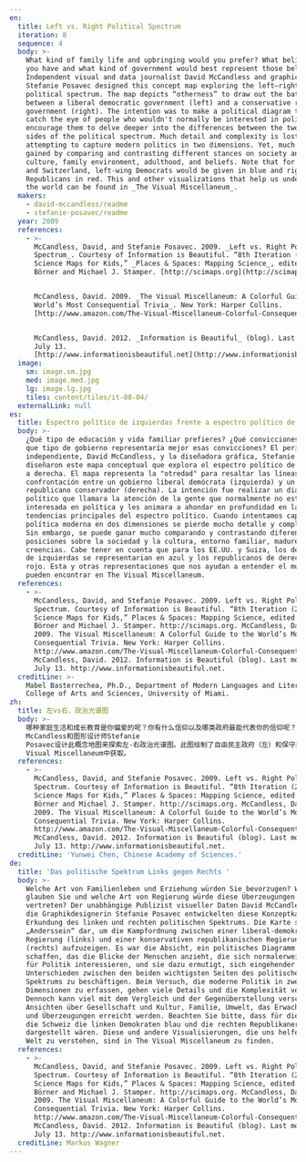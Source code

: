 ```yaml
---
en:
  title: Left vs. Right Political Spectrum
  iteration: 8
  sequence: 4
  body: >-
    What kind of family life and upbringing would you prefer? What beliefs do
    you have and what kind of government would best represent those beliefs?
    Independent visual and data journalist David McCandless and graphic designer
    Stefanie Posavec designed this concept map exploring the left–right
    political spectrum. The map depicts “otherness” to draw out the battle lines
    between a liberal democratic government (left) and a conservative republican
    government (right). The intention was to make a political diagram that would
    catch the eye of people who wouldn't normally be interested in politics and
    encourage them to delve deeper into the differences between the two main
    sides of the political spectrum. Much detail and complexity is lost when
    attempting to capture modern politics in two dimensions. Yet, much can be
    gained by comparing and contrasting different stances on society and
    culture, family environment, adulthood, and beliefs. Note that for the US
    and Switzerland, left-wing Democrats would be given in blue and right-wing
    Republicans in red. This and other visualizations that help us understand
    the world can be found in _The Visual Miscellaneum_.
  makers:
    - david-mccandless/readme
    - stefanie-posavec/readme
  year: 2009
  references:
    - >-
      McCandless, David, and Stefanie Posavec. 2009. _Left vs. Right Political
      Spectrum_. Courtesy of Information is Beautiful. “8th Iteration (2012):
      Science Maps for Kids,” _Places & Spaces: Mapping Science_, edited by Katy
      Börner and Michael J. Stamper. [http://scimaps.org](http://scimaps.org)


      McCandless, David. 2009. _The Visual Miscellaneum: A Colorful Guide to the
      World’s Most Consequential Trivia_. New York: Harper Collins.
      [http://www.amazon.com/The-Visual-Miscellaneum-Colorful-Consequential/dp/0061748366](http://www.amazon.com/The-Visual-Miscellaneum-Colorful-Consequential/dp/0061748366)


      McCandless, David. 2012. _Information is Beautiful_ (blog). Last modified
      July 13.
      [http://www.informationisbeautiful.net](http://www.informationisbeautiful.net)
  image:
    sm: image.sm.jpg
    med: image.med.jpg
    lg: image.lg.jpg
    tiles: content/tiles/it-08-04/
  externalLink: null
es:
  title: Espectro político de izquierdas frente a espectro político de derechas
  body: >-
    ¿Qué tipo de educación y vida familiar prefieres? ¿Qué convicciones tienes y
    que tipo de gobierno representaría mejor esas convicciones? El periodista
    independiente, David McCandless, y la diseñadora gráfica, Stefanie Posavec
    diseñaron este mapa conceptual que explora el espectro político de izquierda
    a derecha. El mapa representa la "otredad" para resaltar las líneas de
    confrontación entre un gobierno liberal demócrata (izquierda) y un gobierno
    republicano conservador (derecha). La intención fue realizar un diagrama
    político que llamara la atención de la gente que normalmente no está
    interesada en política y les animara a ahondar en profundidad en las dos
    tendencias principales del espectro político. Cuando intentamos capturar la
    política moderna en dos dimensiones se pierde mucho detalle y complejidad.
    Sin embargo, se puede ganar mucho comparando y contrastando diferentes
    posiciones sobre la sociedad y la cultura, entorno familiar, madurez y
    creencias. Cabe tener en cuenta que para los EE.UU. y Suiza, los demócratas
    de izquierdas se representarian en azul y los republicanos de derechas en
    rojo. Esta y otras representaciones que nos ayudan a entender el mundo se
    pueden encontrar en The Visual Miscellaneum.
  references:
    - >-
      McCandless, David, and Stefanie Posavec. 2009. Left vs. Right Political
      Spectrum. Courtesy of Information is Beautiful. “8th Iteration (2012):
      Science Maps for Kids,” Places & Spaces: Mapping Science, edited by Katy
      Börner and Michael J. Stamper. http://scimaps.org. McCandless, David.
      2009. The Visual Miscellaneum: A Colorful Guide to the World’s Most
      Consequential Trivia. New York: Harper Collins.
      http://www.amazon.com/The-Visual-Miscellaneum-Colorful-Consequential/dp/0061748366.
      McCandless, David. 2012. Information is Beautiful (blog). Last modified
      July 13. http://www.informationisbeautiful.net.
  creditLine: >-
    Mabel Basterrechea, Ph.D., Department of Modern Languages and Literatures,
    College of Arts and Sciences, University of Miami.
zh:
  title: 左vs右，政治光谱图
  body: >-
    哪种家庭生活和成长教育是你偏爱的呢？你有什么信仰以及哪类政府最能代表你的信仰呢？自由视觉和数据记者David
    McCandless和图形设计师Stefanie
    Posavec设计此概念地图来探索左-右政治光谱图。此图绘制了自由民主政府（左）和保守共和政府（右）之间的战线。目的是为了制作一个政治图表来吸引平时不那么关注政治的人的眼球并鼓励他们深入钻研政治光谱图中两个立场间的区别。很多细节和复杂性在二维视角下捕捉现代政治时都被忽略了。但很多还能通过比较和对比社会和文化、家庭氛围、成长过程和信仰等的不同立场而寻回。在美国和瑞士，左翼民主党人用蓝色标注而右翼共和党人用红色标注。这些帮助了解世界的可视化图表可以在The
    Visual Miscellaneum中获取。
  references:
    - >-
      McCandless, David, and Stefanie Posavec. 2009. Left vs. Right Political
      Spectrum. Courtesy of Information is Beautiful. “8th Iteration (2012):
      Science Maps for Kids,” Places & Spaces: Mapping Science, edited by Katy
      Börner and Michael J. Stamper. http://scimaps.org. McCandless, David.
      2009. The Visual Miscellaneum: A Colorful Guide to the World’s Most
      Consequential Trivia. New York: Harper Collins.
      http://www.amazon.com/The-Visual-Miscellaneum-Colorful-Consequential/dp/0061748366.
      McCandless, David. 2012. Information is Beautiful (blog). Last modified
      July 13. http://www.informationisbeautiful.net.
  creditLine: 'Yunwei Chen, Chinese Academy of Sciences.'
de:
  title: 'Das politische Spektrum Links gegen Rechts '
  body: >-
    Welche Art von Familienleben und Erziehung würden Sie bevorzugen? Woran
    glauben Sie und welche Art von Regierung würde diese Überzeugungen am besten
    vertreten? Der unabhängige Publizist visueller Daten David McCandless und
    die Graphikdesignerin Stefanie Posavec entwickelten diese Konzeptkarte zur
    Erkundung des linken und rechten politischen Spektrums. Die Karte stellt das
    „Anderssein“ dar, um die Kampfordnung zwischen einer liberal-demokratischen
    Regierung (links) und einer konservativen republikanischen Regierung
    (rechts) aufzuzeigen. Es war die Absicht, ein politisches Diagramm zu
    schaffen, das die Blicke der Menschen anzieht, die sich normalerweise nicht
    für Politik interessieren, und sie dazu ermutigt, sich eingehender mit den
    Unterschieden zwischen den beiden wichtigsten Seiten des politischen
    Spektrums zu beschäftigen. Beim Versuch, die moderne Politik in zwei
    Dimensionen zu erfassen, gehen viele Details und die Komplexität verloren.
    Dennoch kann viel mit dem Vergleich und der Gegenüberstellung verschiedener
    Ansichten über Gesellschaft und Kultur, Familie, Umwelt, das Erwachsensein
    und Überzeugungen erreicht werden. Beachten Sie bitte, dass für die USA und
    die Schweiz die linken Demokraten blau und die rechten Republikaner rot
    dargestellt wären. Diese und andere Visualisierungen, die uns helfen, die
    Welt zu verstehen, sind in The Visual Miscellaneum zu finden.
  references:
    - >-
      McCandless, David, and Stefanie Posavec. 2009. Left vs. Right Political
      Spectrum. Courtesy of Information is Beautiful. “8th Iteration (2012):
      Science Maps for Kids,” Places & Spaces: Mapping Science, edited by Katy
      Börner and Michael J. Stamper. http://scimaps.org. McCandless, David.
      2009. The Visual Miscellaneum: A Colorful Guide to the World’s Most
      Consequential Trivia. New York: Harper Collins.
      http://www.amazon.com/The-Visual-Miscellaneum-Colorful-Consequential/dp/0061748366.
      McCandless, David. 2012. Information is Beautiful (blog). Last modified
      July 13. http://www.informationisbeautiful.net.
  creditLine: Markus Wagner
---
```

